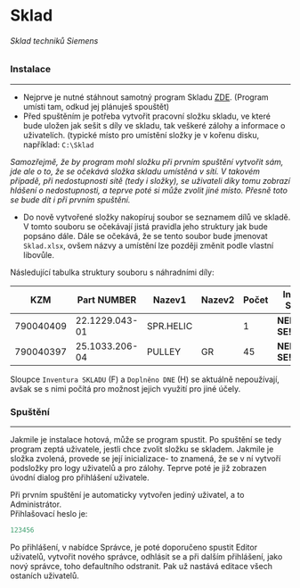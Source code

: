 # Sklad
###### Sklad techniků Siemens



### Instalace
<hr />

- Nejprve je nutné stáhnout samotný program Skladu [ZDE](https://github.com/Fractvival/Sklad/blob/master/!Sklad.xlsm).
   (Program umísti tam, odkud jej plánuješ spouštět)
- Před spuštěním je potřeba vytvořit pracovní složku skladu, ve které bude uložen jak sešit s díly ve skladu, tak veškeré zálohy a informace o uživatelích.
 (typické místo pro umístění složky je v kořenu disku, například: `C:\Sklad`
 
 *Samozřejmě, že by program mohl složku při prvním spuštění vytvořit sám, jde ale o to, že se očekává složka skladu umístěná v sítí. V takovém případě, při nedostupnosti sítě (tedy i složky), se uživateli díky tomu zobrazí hlášení o nedostupnosti, a teprve poté si může zvolit jiné místo. Přesně toto se bude dít i při prvním spuštění.*
 
 - Do nově vytvořené složky nakopíruj soubor se seznamem dílů ve skladě. V tomto souboru se očekávají jistá pravidla jeho struktury jak bude popsáno dále. Dále se očekává, že se tento soubor bude jmenovat `Sklad.xlsx`, ovšem názvy a umístění lze později změnit podle vlastní libovůle.
 
 Následující tabulka struktury souboru s náhradními díly:
 
|      KZM      |  Part NUMBER  |    Nazev1     |    Nazev2     |     Počet     | Inventura SKLADU |   Umístění    | Doplněno DNE  |
| ------------- | ------------- | ------------- | ------------- | ------------- | ---------------- | ------------- | ------------- |
|   790040409   |22.1229.043-01 |   SPR.HELIC   |               |       1       | **NEPOUZIVA SE!**    |      3C1      | **NEPOUZIVA SE**  |
|   790040397   |25.1033.206-04 |     PULLEY    |      GR       |       45      | **NEPOUUIVA SE!**    |      2C17     | **NEPOUZIVA SE**  |
 
Sloupce `Inventura SKLADU` (F) a `Doplněno DNE` (H) se aktuálně nepoužívají, avšak se s nimi počítá pro možnost jejich využití pro jiné účely.

### Spuštění
<hr />

Jakmile je instalace hotová, může se program spustit. Po spuštění se tedy program zeptá uživatele, jestli chce zvolit složku se skladem. Jakmile je složka zvolená, provede se její inicializace- to znamená, že se v ní vytvoří podsložky pro logy uživatelů a pro zálohy. Teprve poté je již zobrazen úvodní dialog pro přihlášení uživatele.

Při prvním spuštění je automaticky vytvořen jediný uživatel, a to Administrátor.<br /> Přihlašovací heslo je:
```ruby
123456
```

Po přihlášení, v nabídce Správce, je poté doporučeno spustit Editor uživatelů, vytvořit nového správce, odhlásit se a při dalším přihlášení, jako nový správce, toho defaultního odstranit. Pak už nastává editace všech ostaních uživatelů.
